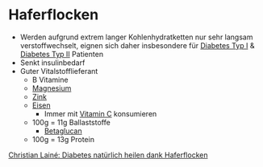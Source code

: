 # Haferflocken
- Werden aufgrund extrem langer Kohlenhydratketten nur sehr langsam verstoffwechselt, eignen sich daher insbesondere für [Diabetes Typ I](../Menschlicher_Körper/Leiden/Diabetes%20Typ%20I.md) & [Diabetes Typ II](../Menschlicher_Körper/Leiden/Diabetes%20Typ%20II.md) Patienten
- Senkt insulinbedarf
- Guter Vitalstofflieferant
	- B Vitamine
	- [Magnesium](../Elemente_des_Periodensystems/Magnesium.md)
	- [Zink](../Elemente_des_Periodensystems/Zink.md)
	- [Eisen](../Elemente_des_Periodensystems/Eisen.md)
		- Immer mit [Vitamin C](../Nahrungs_Inhaltsstoffe/Vitamine/Vitamin%20C.md) konsumieren
	- 100g = 11g Ballaststoffe
		- [Betaglucan](../Nahrungs_Inhaltsstoffe/Ballaststoffe/Betaglucan.md)
	- 100g = 13g Protein


[Christian Lainé: Diabetes natürlich heilen dank Haferflocken](https://www.youtube.com/watch?v=x4qYZKi_AD8)